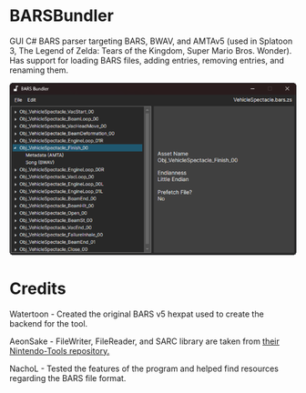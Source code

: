 # BARSBundler
GUI C# BARS parser targeting BARS, BWAV, and AMTAv5 (used in Splatoon 3, The Legend of Zelda: Tears of the Kingdom, Super Mario Bros. Wonder). Has support for loading BARS files, adding entries, removing entries, and renaming them.

![BARSBundler](https://raw.githubusercontent.com/ashbinary/BARSBundler/refs/heads/main/readme_image.png)

# Credits
Watertoon - Created the original BARS v5 hexpat used to create the backend for the tool.

AeonSake - FileWriter, FileReader, and SARC library are taken from [their Nintendo-Tools repository.](https://gitlab.com/AeonSake/nintendo-tools)

NachoL - Tested the features of the program and helped find resources regarding the BARS file format.
